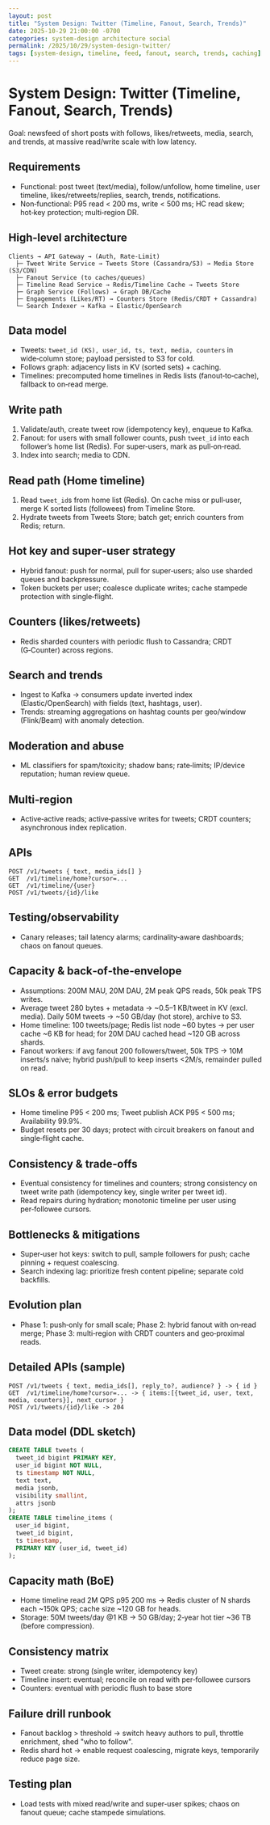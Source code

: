 ```yaml
---
layout: post
title: "System Design: Twitter (Timeline, Fanout, Search, Trends)"
date: 2025-10-29 21:00:00 -0700
categories: system-design architecture social
permalink: /2025/10/29/system-design-twitter/
tags: [system-design, timeline, feed, fanout, search, trends, caching]
---
```


# System Design: Twitter (Timeline, Fanout, Search, Trends)

Goal: newsfeed of short posts with follows, likes/retweets, media, search, and trends, at massive read/write scale with low latency.

## Requirements

- Functional: post tweet (text/media), follow/unfollow, home timeline, user timeline, likes/retweets/replies, search, trends, notifications.
- Non‑functional: P95 read < 200 ms, write < 500 ms; HC read skew; hot‑key protection; multi‑region DR.

## High‑level architecture

```
Clients → API Gateway → (Auth, Rate‑Limit)
  ├─ Tweet Write Service → Tweets Store (Cassandra/S3) → Media Store (S3/CDN)
  ├─ Fanout Service (to caches/queues)
  ├─ Timeline Read Service → Redis/Timeline Cache → Tweets Store
  ├─ Graph Service (Follows) → Graph DB/Cache
  ├─ Engagements (Likes/RT) → Counters Store (Redis/CRDT + Cassandra)
  └─ Search Indexer → Kafka → Elastic/OpenSearch
```

## Data model

- Tweets: `tweet_id (KS), user_id, ts, text, media, counters` in wide‑column store; payload persisted to S3 for cold.
- Follows graph: adjacency lists in KV (sorted sets) + caching.
- Timelines: precomputed home timelines in Redis lists (fanout‑to‑cache), fallback to on‑read merge.

## Write path

1) Validate/auth, create tweet row (idempotency key), enqueue to Kafka.
2) Fanout: for users with small follower counts, push `tweet_id` into each follower’s home list (Redis). For super‑users, mark as pull‑on‑read.
3) Index into search; media to CDN.

## Read path (Home timeline)

1) Read `tweet_id`s from home list (Redis). On cache miss or pull‑user, merge K sorted lists (followees) from Timeline Store.
2) Hydrate tweets from Tweets Store; batch get; enrich counters from Redis; return.

## Hot key and super‑user strategy

- Hybrid fanout: push for normal, pull for super‑users; also use sharded queues and backpressure.
- Token buckets per user; coalesce duplicate writes; cache stampede protection with single‑flight.

## Counters (likes/retweets)

- Redis sharded counters with periodic flush to Cassandra; CRDT (G‑Counter) across regions.

## Search and trends

- Ingest to Kafka → consumers update inverted index (Elastic/OpenSearch) with fields (text, hashtags, user).
- Trends: streaming aggregations on hashtag counts per geo/window (Flink/Beam) with anomaly detection.

## Moderation and abuse

- ML classifiers for spam/toxicity; shadow bans; rate‑limits; IP/device reputation; human review queue.

## Multi‑region

- Active‑active reads; active‑passive writes for tweets; CRDT counters; asynchronous index replication.

## APIs

```http
POST /v1/tweets { text, media_ids[] }
GET  /v1/timeline/home?cursor=...
GET  /v1/timeline/{user}
POST /v1/tweets/{id}/like
```

## Testing/observability

- Canary releases; tail latency alarms; cardinality‑aware dashboards; chaos on fanout queues.

## Capacity & back‑of‑the‑envelope

- Assumptions: 200M MAU, 20M DAU, 2M peak QPS reads, 50k peak TPS writes.
- Average tweet 280 bytes + metadata → ~0.5–1 KB/tweet in KV (excl. media). Daily 50M tweets → ~50 GB/day (hot store), archive to S3.
- Home timeline: 100 tweets/page; Redis list node ~60 bytes → per user cache ~6 KB for head; for 20M DAU cached head ~120 GB across shards.
- Fanout workers: if avg fanout 200 followers/tweet, 50k TPS → 10M inserts/s naive; hybrid push/pull to keep inserts <2M/s, remainder pulled on read.

## SLOs & error budgets

- Home timeline P95 < 200 ms; Tweet publish ACK P95 < 500 ms; Availability 99.9%.
- Budget resets per 30 days; protect with circuit breakers on fanout and single‑flight cache.

## Consistency & trade‑offs

- Eventual consistency for timelines and counters; strong consistency on tweet write path (idempotency key, single writer per tweet id).
- Read repairs during hydration; monotonic timeline per user using per‑followee cursors.

## Bottlenecks & mitigations

- Super‑user hot keys: switch to pull, sample followers for push; cache pinning + request coalescing.
- Search indexing lag: prioritize fresh content pipeline; separate cold backfills.

## Evolution plan

- Phase 1: push‑only for small scale; Phase 2: hybrid fanout with on‑read merge; Phase 3: multi‑region with CRDT counters and geo‑proximal reads.

## Detailed APIs (sample)

```http
POST /v1/tweets { text, media_ids[], reply_to?, audience? } -> { id }
GET  /v1/timeline/home?cursor=... -> { items:[{tweet_id, user, text, media, counters}], next_cursor }
POST /v1/tweets/{id}/like -> 204
```

## Data model (DDL sketch)

```sql
CREATE TABLE tweets (
  tweet_id bigint PRIMARY KEY,
  user_id bigint NOT NULL,
  ts timestamp NOT NULL,
  text text,
  media jsonb,
  visibility smallint,
  attrs jsonb
);
CREATE TABLE timeline_items (
  user_id bigint,
  tweet_id bigint,
  ts timestamp,
  PRIMARY KEY (user_id, tweet_id)
);
```

## Capacity math (BoE)

- Home timeline read 2M QPS p95 200 ms → Redis cluster of N shards each ~150k QPS; cache size ~120 GB for heads.
- Storage: 50M tweets/day @1 KB → 50 GB/day; 2‑year hot tier ~36 TB (before compression).

## Consistency matrix

- Tweet create: strong (single writer, idempotency key)
- Timeline insert: eventual; reconcile on read with per‑followee cursors
- Counters: eventual with periodic flush to base store

## Failure drill runbook

- Fanout backlog > threshold → switch heavy authors to pull, throttle enrichment, shed "who to follow".
- Redis shard hot → enable request coalescing, migrate keys, temporarily reduce page size.

## Testing plan

- Load tests with mixed read/write and super‑user spikes; chaos on fanout queue; cache stampede simulations.
